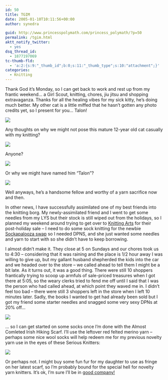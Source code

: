 ```yaml
---
id: 50
title: TGIM
date: 2005-01-10T10:11:56+00:00
author: synedra

guid: http://www.princesspolymath.com/princess_polymath/?p=50
permalink: /tgim.html
aktt_notify_twitter:
  - yes
dsq_thread_id:
  - 1877197069
tc-thumb-fld:
  - 'a:2:{s:9:"_thumb_id";b:0;s:11:"_thumb_type";s:10:"attachment";}'
categories:
  - Knitting
---
```

Thank God it&#8217;s Monday, so I can get back to work and rest up from my frantic weekend&#8230; a Girl Scout, knitting, chores, jiu jitsu and shopping extravaganza. Thanks for all the healing vibes for my sick kitty, he&#8217;s doing much better. My other cat is a little miffed that he hasn&#8217;t gotten any photo credits yet, so I present for you&#8230; Talon!
  
![](http://www.perlgoddess.com/blog/images/talon1.jpg)
  
Any thoughts on why we might not pose this mature 12-year old cat casually with my knitting?
  
![](http://www.perlgoddess.com/blog/images/talon2.jpg)
  
Anyone?
  
![](http://www.perlgoddess.com/blog/images/talon3.jpg)
  
Or why we might have named him &#8220;Talon&#8221;?
  
![](http://www.perlgoddess.com/blog/images/talon4.jpg)
  
Well anyways, he&#8217;s a handsome fellow and worthy of a yarn sacrifice now and then.
  
In other news, I have successfully assimilated one of my best friends into the knitting borg. My newly-assimilated friend and I went to get some needles from my LYS but their stock is still wiped out from the holidays, so I planned my weekend around trying to get over to [Knitting Arts](http://www.goknit.com) for their post-holiday sale &#8211; I need to do some sock knitting for the newbie [Sockapalooza swap](http://www.christinesflowers.com/blog/) so I needed DPNS, and she just wanted some needles and yarn to start with so she didn&#8217;t have to keep borrowing.
  
I almost didn&#8217;t make it. They close at 5 on Sundays and our chores took us to 4:30 &#8211; considering that it was raining and the place is 1/2 hour away I was willing to give up, but my gallant husband shepherded the kids into the car and we headed over to the store &#8211; we called ahead to tell them I might be a bit late. As it turns out, it was a good thing. There were still 10 shoppers frantically trying to scoop up armfuls of sale-priced treasures when I got there at 5:05, so the weary clerks tried to fend me off until I said that I was the person who had called ahead, at which point they waved me in. I didn&#8217;t feel too bad &#8211; there were still 3 shoppers left in the store when I left 10 minutes later. Sadly, the books I wanted to get had already been sold but I got my friend some starter needles and snagged some very sexy DPNs at 20% off&#8230;
  
![](http://www.perlgoddess.com/blog/images/needles.jpg)
  
&#8230; so I can get started on some socks once I&#8217;m done with the Almost Comleted Irish Hiking Scarf. I&#8217;ll use the leftover red felted merino yarn &#8211; perhaps some nice wool socks will help redeem me for my previous novelty yarn use in the eyes of these Serious Knitters:
  
[<img src="http://www.perlgoddess.com/blog/images/kaff.gif" class="grouped_elements" rel="tc-fancybox-group50" />](http://biggeek.knitblog.com/)
  
Or perhaps not. I might buy some fun fur for my daughter to use as fringe on her latest scarf, so I&#8217;m probably bound for the special hell for novelty yarn knitters. It&#8217;s ok, I&#8217;m sure I&#8217;ll be in [good company!](http://grnydgrl.typepad.com/greeneyed_grrl/)